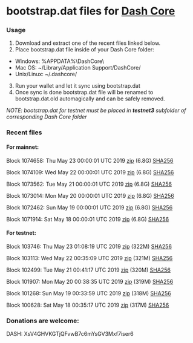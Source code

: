 # bootstrap.dat files for [Dash Core](https://www.dash.org)

### Usage

1. Download and extract one of the recent files linked below.
2. Place bootstrap.dat file inside of your Dash Core folder:
 - Windows: %APPDATA%\DashCore\
 - Mac OS: ~/Library/Application Support/DashCore/
 - Unix/Linux: ~/.dashcore/
3. Run your wallet and let it sync using bootstrap.dat
4. Once sync is done bootstrap.dat file will be renamed to bootstrap.dat.old automagically and can be safely removed.

_NOTE: bootstrap.dat for testnet must be placed in **testnet3** subfolder of corresponding Dash Core folder_

### Recent files

#### For mainnet:

Block 1074658: Thu May 23 00:00:01 UTC 2019 [zip](https://dash-bootstrap.ams3.digitaloceanspaces.com/mainnet/2019-05-23/bootstrap.dat.zip) (6.8G) [SHA256](https://dash-bootstrap.ams3.digitaloceanspaces.com/mainnet/2019-05-23/sha256.txt)

Block 1074109: Wed May 22 00:00:01 UTC 2019 [zip](https://dash-bootstrap.ams3.digitaloceanspaces.com/mainnet/2019-05-22/bootstrap.dat.zip) (6.8G) [SHA256](https://dash-bootstrap.ams3.digitaloceanspaces.com/mainnet/2019-05-22/sha256.txt)

Block 1073562: Tue May 21 00:00:01 UTC 2019 [zip](https://dash-bootstrap.ams3.digitaloceanspaces.com/mainnet/2019-05-21/bootstrap.dat.zip) (6.8G) [SHA256](https://dash-bootstrap.ams3.digitaloceanspaces.com/mainnet/2019-05-21/sha256.txt)

Block 1073014: Mon May 20 00:00:01 UTC 2019 [zip](https://dash-bootstrap.ams3.digitaloceanspaces.com/mainnet/2019-05-20/bootstrap.dat.zip) (6.8G) [SHA256](https://dash-bootstrap.ams3.digitaloceanspaces.com/mainnet/2019-05-20/sha256.txt)

Block 1072462: Sun May 19 00:00:01 UTC 2019 [zip](https://dash-bootstrap.ams3.digitaloceanspaces.com/mainnet/2019-05-19/bootstrap.dat.zip) (6.8G) [SHA256](https://dash-bootstrap.ams3.digitaloceanspaces.com/mainnet/2019-05-19/sha256.txt)

Block 1071914: Sat May 18 00:00:01 UTC 2019 [zip](https://dash-bootstrap.ams3.digitaloceanspaces.com/mainnet/2019-05-18/bootstrap.dat.zip) (6.8G) [SHA256](https://dash-bootstrap.ams3.digitaloceanspaces.com/mainnet/2019-05-18/sha256.txt)


#### For testnet:

Block 103746: Thu May 23 01:08:19 UTC 2019 [zip](https://dash-bootstrap.ams3.digitaloceanspaces.com/testnet/2019-05-23/bootstrap.dat.zip) (322M) [SHA256](https://dash-bootstrap.ams3.digitaloceanspaces.com/testnet/2019-05-23/sha256.txt)

Block 103113: Wed May 22 00:35:09 UTC 2019 [zip](https://dash-bootstrap.ams3.digitaloceanspaces.com/testnet/2019-05-22/bootstrap.dat.zip) (321M) [SHA256](https://dash-bootstrap.ams3.digitaloceanspaces.com/testnet/2019-05-22/sha256.txt)

Block 102499: Tue May 21 00:41:17 UTC 2019 [zip](https://dash-bootstrap.ams3.digitaloceanspaces.com/testnet/2019-05-21/bootstrap.dat.zip) (320M) [SHA256](https://dash-bootstrap.ams3.digitaloceanspaces.com/testnet/2019-05-21/sha256.txt)

Block 101907: Mon May 20 00:38:35 UTC 2019 [zip](https://dash-bootstrap.ams3.digitaloceanspaces.com/testnet/2019-05-20/bootstrap.dat.zip) (319M) [SHA256](https://dash-bootstrap.ams3.digitaloceanspaces.com/testnet/2019-05-20/sha256.txt)

Block 101268: Sun May 19 00:33:59 UTC 2019 [zip](https://dash-bootstrap.ams3.digitaloceanspaces.com/testnet/2019-05-19/bootstrap.dat.zip) (318M) [SHA256](https://dash-bootstrap.ams3.digitaloceanspaces.com/testnet/2019-05-19/sha256.txt)

Block 100628: Sat May 18 00:35:17 UTC 2019 [zip](https://dash-bootstrap.ams3.digitaloceanspaces.com/testnet/2019-05-18/bootstrap.dat.zip) (317M) [SHA256](https://dash-bootstrap.ams3.digitaloceanspaces.com/testnet/2019-05-18/sha256.txt)


### Donations are welcome:

DASH: XsV4GHVKGTjQFvwB7c6mYsGV3Mxf7iser6

